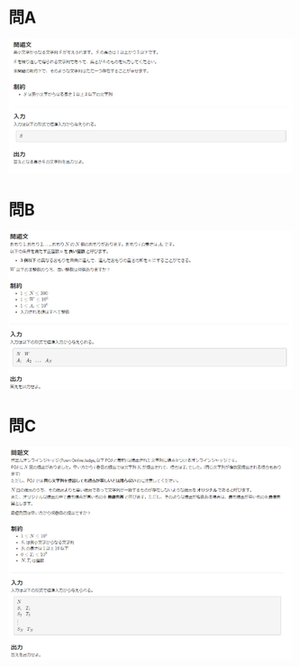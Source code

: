 # 問A
![問A](https://github.com/yuudee/Atcoder/blob/images/ABC251_A.PNG)
# 問B
![問B](https://github.com/yuudee/Atcoder/blob/images/ABC251_B.PNG)
# 問C
![問C](https://github.com/yuudee/Atcoder/blob/images/ABC251_C.PNG)
